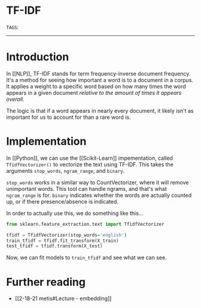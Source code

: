 # TF-IDF
`TAGS`: 

---
# Introduction
In [[NLP]], TF-IDF stands for term frequency-inverse document frequency. It's a method for seeing how important a word is to a document in a corpus. It applies a weight to a specific word based on how many times the word appears in a given document *relative to the amount of times it appears overall.* 

The logic is that if a word appears in nearly every document, it likely isn't as important for us to account for than a rare word is. 

# Implementation
In [[Python]], we can use the [[Scikit-Learn]] impementation, called `TfidfVectorizer()` to vectorize the text using TF-IDF. This takes the arguments `stop_words`, `ngram_range`, and `binary`.

`stop_words` works in a similar way to CountVectorizer, where it will remove unimportant words. This tool can handle ngrams, and that's what `ngram_range` is for. `binary` indicates whether the words are actually counted up, or if there presence/absence is indicated. 

In order to actually use this, we do something like this...

```python
from sklearn.feature_extraction.text import TfidfVectorizer

tfidf = TfidfVectorizer(stop_words='english')
train_tfidf = tfidf.fit_transform(X_train)
test_tfidf = tfidf.transform(X_test)
```

Now, we can fit models to `train_tfidf` and see what we can see.

# Further reading
- [[2-18-21 metis#Lecture - embedding]]